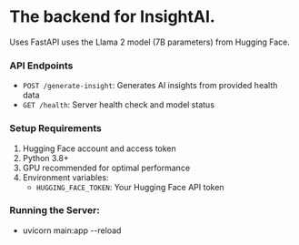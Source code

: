 # The backend for InsightAI. 

Uses FastAPI uses the Llama 2 model (7B parameters) from Hugging Face.

### API Endpoints
- `POST /generate-insight`: Generates AI insights from provided health data
- `GET /health`: Server health check and model status

### Setup Requirements
1. Hugging Face account and access token
2. Python 3.8+
3. GPU recommended for optimal performance
4. Environment variables:
   - `HUGGING_FACE_TOKEN`: Your Hugging Face API token

### Running the Server:

- uvicorn main:app --reload
